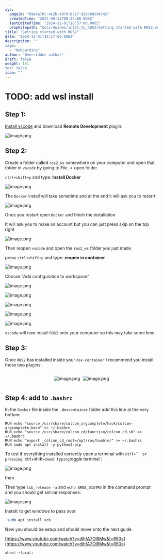 ```yaml
---
sys:
  pageId: "89e0a78c-4e2b-4070-b327-d28cb0694742"
  createdTime: "2024-08-21T00:24:00.000Z"
  lastEditedTime: "2024-11-01T18:57:00.000Z"
  propFilepath: "docs/Guides/intro_to_ROS2/Getting started with ROS2.md"
title: "Getting started with ROS2"
date: "2024-11-01T18:57:00.000Z"
description: ""
tags:
  - "Onboarding"
author: "Overridden author"
draft: false
weight: 141
toc: false
icon: ""
---
```


# TODO: add wsl install

## Step 1:

[Install vscode](https://code.visualstudio.com/download) and download **Remote Development** plugin:

![image.png](https://prod-files-secure.s3.us-west-2.amazonaws.com/d518164a-d88e-44d1-a4ee-3adb3bd8bce0/efb52993-1881-4a40-b95e-6f020334f022/image.png?X-Amz-Algorithm=AWS4-HMAC-SHA256&X-Amz-Content-Sha256=UNSIGNED-PAYLOAD&X-Amz-Credential=ASIAZI2LB4662DUXB4KO%2F20250312%2Fus-west-2%2Fs3%2Faws4_request&X-Amz-Date=20250312T121421Z&X-Amz-Expires=3600&X-Amz-Security-Token=IQoJb3JpZ2luX2VjEHQaCXVzLXdlc3QtMiJHMEUCIHQVGiBUwjfg5v5Dkd4evVA34H91FJ9P5cZ9hun0B9YlAiEAkSvuGrFExs7ebAjRQdAYOjj4ZKTVSvhaElCxd5T8fHoqiAQIvP%2F%2F%2F%2F%2F%2F%2F%2F%2F%2FARAAGgw2Mzc0MjMxODM4MDUiDC5HkNxHJJ9%2BNalHASrcAxevpLbLIR%2BpxlBkBWeg6A%2FXPlr%2B%2B0zLZOmcU0GovfwNck0vlXKB5DfERTpNkgeYSpsu%2Fl34qAKewzX9f3uIvwzYdU9tpcu78aWtIHB%2BLmD66xzaOPwuHCWmfBkBcLgtVub2M3Zh3d3J2Q15GbcGO69q5VXXJYrL1Feqij60bufINkNnxfqtxWC7zUcvntQtW46S7UpCkgq8ispqoHO9WLUdDGh6eQzF1dKprpvjpC%2BiXoi6BWUpmcA4G3XxmGPWiThyIV17yozK2iwRYsue0t69Mp%2BoS9Ni0mk42Mnh6xdeiujHxTnqqoS7aghoAos%2FRp5AoxiYkG3bhNUR%2BYlaYQ%2B%2F8O881mr%2BpFLdHk9duYWda5%2FoIyBuIrOnwfvNi%2BwPCPORu0tccuP2N1moA1%2FpAY37ekNjGeeFtE6Wf0JAHcDKLt8RAuYQe0IGKJ3pQ39T8Iam8sL3NMw2tTUguu5hf9HJB7IXCLxScLtMszlr3lEsQxUV%2BbUGg%2BvGfuya1EmQwqcq7SrcivxEvsxfflcXG%2F8MRI75Rb%2B%2FZErrpVOrgjB8bD603ECWBEPlTMAN004m1Twf3XmtGZUhrYQOWuHG63zcRb%2FJ9YkuMsOxpT1DFJr%2FqqDSP3BasbmI0zJdMJ3dxb4GOqUBflbOvBCt%2BDJ2TAtCk5ShJGWOl5rcJpSnzvqkH6Z3krcK%2Fye10Kdg%2FfeUdBrSoqfQRUj6xax7iEaQwtLiKLtSkXRyBzO5Erpv1YS7f5DlAicqU1ZjbVoB6%2Br3rc4I3x4XUbtR%2By6GmIkEdb4RSImq9LIn656Hbid9kKk%2F1Tsdohydcp6JCdJNCywg7P3Yw2FuiR0Tqbf4MwXKCotfg8Q3QMohcubA&X-Amz-Signature=964e25a1a109798edc373b49e65373454460c590c8e24836080239b0d361484d&X-Amz-SignedHeaders=host&x-id=GetObject)

## Step 2:

Create a folder called `ros2_ws` somewhere on your computer and open that folder in `vscode` by going to File → open folder 

`ctrl+shift+p` and type: **Install Docker**

![image.png](https://prod-files-secure.s3.us-west-2.amazonaws.com/d518164a-d88e-44d1-a4ee-3adb3bd8bce0/2269dc0e-1cd5-47ff-bceb-c04ad9b2eab0/image.png?X-Amz-Algorithm=AWS4-HMAC-SHA256&X-Amz-Content-Sha256=UNSIGNED-PAYLOAD&X-Amz-Credential=ASIAZI2LB4662DUXB4KO%2F20250312%2Fus-west-2%2Fs3%2Faws4_request&X-Amz-Date=20250312T121421Z&X-Amz-Expires=3600&X-Amz-Security-Token=IQoJb3JpZ2luX2VjEHQaCXVzLXdlc3QtMiJHMEUCIHQVGiBUwjfg5v5Dkd4evVA34H91FJ9P5cZ9hun0B9YlAiEAkSvuGrFExs7ebAjRQdAYOjj4ZKTVSvhaElCxd5T8fHoqiAQIvP%2F%2F%2F%2F%2F%2F%2F%2F%2F%2FARAAGgw2Mzc0MjMxODM4MDUiDC5HkNxHJJ9%2BNalHASrcAxevpLbLIR%2BpxlBkBWeg6A%2FXPlr%2B%2B0zLZOmcU0GovfwNck0vlXKB5DfERTpNkgeYSpsu%2Fl34qAKewzX9f3uIvwzYdU9tpcu78aWtIHB%2BLmD66xzaOPwuHCWmfBkBcLgtVub2M3Zh3d3J2Q15GbcGO69q5VXXJYrL1Feqij60bufINkNnxfqtxWC7zUcvntQtW46S7UpCkgq8ispqoHO9WLUdDGh6eQzF1dKprpvjpC%2BiXoi6BWUpmcA4G3XxmGPWiThyIV17yozK2iwRYsue0t69Mp%2BoS9Ni0mk42Mnh6xdeiujHxTnqqoS7aghoAos%2FRp5AoxiYkG3bhNUR%2BYlaYQ%2B%2F8O881mr%2BpFLdHk9duYWda5%2FoIyBuIrOnwfvNi%2BwPCPORu0tccuP2N1moA1%2FpAY37ekNjGeeFtE6Wf0JAHcDKLt8RAuYQe0IGKJ3pQ39T8Iam8sL3NMw2tTUguu5hf9HJB7IXCLxScLtMszlr3lEsQxUV%2BbUGg%2BvGfuya1EmQwqcq7SrcivxEvsxfflcXG%2F8MRI75Rb%2B%2FZErrpVOrgjB8bD603ECWBEPlTMAN004m1Twf3XmtGZUhrYQOWuHG63zcRb%2FJ9YkuMsOxpT1DFJr%2FqqDSP3BasbmI0zJdMJ3dxb4GOqUBflbOvBCt%2BDJ2TAtCk5ShJGWOl5rcJpSnzvqkH6Z3krcK%2Fye10Kdg%2FfeUdBrSoqfQRUj6xax7iEaQwtLiKLtSkXRyBzO5Erpv1YS7f5DlAicqU1ZjbVoB6%2Br3rc4I3x4XUbtR%2By6GmIkEdb4RSImq9LIn656Hbid9kKk%2F1Tsdohydcp6JCdJNCywg7P3Yw2FuiR0Tqbf4MwXKCotfg8Q3QMohcubA&X-Amz-Signature=dc9d02e06079c1198d9508f3d3a9b0c9478eab5d7570792fa9f1ec6c6bbcae02&X-Amz-SignedHeaders=host&x-id=GetObject)

The `Docker` install will take sometime and at the end it will ask you to restart

![image.png](https://prod-files-secure.s3.us-west-2.amazonaws.com/d518164a-d88e-44d1-a4ee-3adb3bd8bce0/ed233f78-be33-4b1f-b89c-9c346c0e961e/image.png?X-Amz-Algorithm=AWS4-HMAC-SHA256&X-Amz-Content-Sha256=UNSIGNED-PAYLOAD&X-Amz-Credential=ASIAZI2LB4662DUXB4KO%2F20250312%2Fus-west-2%2Fs3%2Faws4_request&X-Amz-Date=20250312T121421Z&X-Amz-Expires=3600&X-Amz-Security-Token=IQoJb3JpZ2luX2VjEHQaCXVzLXdlc3QtMiJHMEUCIHQVGiBUwjfg5v5Dkd4evVA34H91FJ9P5cZ9hun0B9YlAiEAkSvuGrFExs7ebAjRQdAYOjj4ZKTVSvhaElCxd5T8fHoqiAQIvP%2F%2F%2F%2F%2F%2F%2F%2F%2F%2FARAAGgw2Mzc0MjMxODM4MDUiDC5HkNxHJJ9%2BNalHASrcAxevpLbLIR%2BpxlBkBWeg6A%2FXPlr%2B%2B0zLZOmcU0GovfwNck0vlXKB5DfERTpNkgeYSpsu%2Fl34qAKewzX9f3uIvwzYdU9tpcu78aWtIHB%2BLmD66xzaOPwuHCWmfBkBcLgtVub2M3Zh3d3J2Q15GbcGO69q5VXXJYrL1Feqij60bufINkNnxfqtxWC7zUcvntQtW46S7UpCkgq8ispqoHO9WLUdDGh6eQzF1dKprpvjpC%2BiXoi6BWUpmcA4G3XxmGPWiThyIV17yozK2iwRYsue0t69Mp%2BoS9Ni0mk42Mnh6xdeiujHxTnqqoS7aghoAos%2FRp5AoxiYkG3bhNUR%2BYlaYQ%2B%2F8O881mr%2BpFLdHk9duYWda5%2FoIyBuIrOnwfvNi%2BwPCPORu0tccuP2N1moA1%2FpAY37ekNjGeeFtE6Wf0JAHcDKLt8RAuYQe0IGKJ3pQ39T8Iam8sL3NMw2tTUguu5hf9HJB7IXCLxScLtMszlr3lEsQxUV%2BbUGg%2BvGfuya1EmQwqcq7SrcivxEvsxfflcXG%2F8MRI75Rb%2B%2FZErrpVOrgjB8bD603ECWBEPlTMAN004m1Twf3XmtGZUhrYQOWuHG63zcRb%2FJ9YkuMsOxpT1DFJr%2FqqDSP3BasbmI0zJdMJ3dxb4GOqUBflbOvBCt%2BDJ2TAtCk5ShJGWOl5rcJpSnzvqkH6Z3krcK%2Fye10Kdg%2FfeUdBrSoqfQRUj6xax7iEaQwtLiKLtSkXRyBzO5Erpv1YS7f5DlAicqU1ZjbVoB6%2Br3rc4I3x4XUbtR%2By6GmIkEdb4RSImq9LIn656Hbid9kKk%2F1Tsdohydcp6JCdJNCywg7P3Yw2FuiR0Tqbf4MwXKCotfg8Q3QMohcubA&X-Amz-Signature=464ce008d0ecad087f27d9338def33a2bb14487d2e41eec3b0f5000990fb2eef&X-Amz-SignedHeaders=host&x-id=GetObject)

Once you restart open `Docker` and finish the installation

It will ask you to make an account but you can just press skip on the top right

![image.png](https://prod-files-secure.s3.us-west-2.amazonaws.com/d518164a-d88e-44d1-a4ee-3adb3bd8bce0/21010ad9-1659-4fd9-9f59-9932a09b2a3d/image.png?X-Amz-Algorithm=AWS4-HMAC-SHA256&X-Amz-Content-Sha256=UNSIGNED-PAYLOAD&X-Amz-Credential=ASIAZI2LB4662DUXB4KO%2F20250312%2Fus-west-2%2Fs3%2Faws4_request&X-Amz-Date=20250312T121421Z&X-Amz-Expires=3600&X-Amz-Security-Token=IQoJb3JpZ2luX2VjEHQaCXVzLXdlc3QtMiJHMEUCIHQVGiBUwjfg5v5Dkd4evVA34H91FJ9P5cZ9hun0B9YlAiEAkSvuGrFExs7ebAjRQdAYOjj4ZKTVSvhaElCxd5T8fHoqiAQIvP%2F%2F%2F%2F%2F%2F%2F%2F%2F%2FARAAGgw2Mzc0MjMxODM4MDUiDC5HkNxHJJ9%2BNalHASrcAxevpLbLIR%2BpxlBkBWeg6A%2FXPlr%2B%2B0zLZOmcU0GovfwNck0vlXKB5DfERTpNkgeYSpsu%2Fl34qAKewzX9f3uIvwzYdU9tpcu78aWtIHB%2BLmD66xzaOPwuHCWmfBkBcLgtVub2M3Zh3d3J2Q15GbcGO69q5VXXJYrL1Feqij60bufINkNnxfqtxWC7zUcvntQtW46S7UpCkgq8ispqoHO9WLUdDGh6eQzF1dKprpvjpC%2BiXoi6BWUpmcA4G3XxmGPWiThyIV17yozK2iwRYsue0t69Mp%2BoS9Ni0mk42Mnh6xdeiujHxTnqqoS7aghoAos%2FRp5AoxiYkG3bhNUR%2BYlaYQ%2B%2F8O881mr%2BpFLdHk9duYWda5%2FoIyBuIrOnwfvNi%2BwPCPORu0tccuP2N1moA1%2FpAY37ekNjGeeFtE6Wf0JAHcDKLt8RAuYQe0IGKJ3pQ39T8Iam8sL3NMw2tTUguu5hf9HJB7IXCLxScLtMszlr3lEsQxUV%2BbUGg%2BvGfuya1EmQwqcq7SrcivxEvsxfflcXG%2F8MRI75Rb%2B%2FZErrpVOrgjB8bD603ECWBEPlTMAN004m1Twf3XmtGZUhrYQOWuHG63zcRb%2FJ9YkuMsOxpT1DFJr%2FqqDSP3BasbmI0zJdMJ3dxb4GOqUBflbOvBCt%2BDJ2TAtCk5ShJGWOl5rcJpSnzvqkH6Z3krcK%2Fye10Kdg%2FfeUdBrSoqfQRUj6xax7iEaQwtLiKLtSkXRyBzO5Erpv1YS7f5DlAicqU1ZjbVoB6%2Br3rc4I3x4XUbtR%2By6GmIkEdb4RSImq9LIn656Hbid9kKk%2F1Tsdohydcp6JCdJNCywg7P3Yw2FuiR0Tqbf4MwXKCotfg8Q3QMohcubA&X-Amz-Signature=84eeefa61abf1889d5e57bf5ee7d8576cb8878f101e90e0a7e0715cde59cc1ee&X-Amz-SignedHeaders=host&x-id=GetObject)

Then reopen `vscode` and open the `ros2_ws` folder you just made

press `ctrl+shift+p` and type: **reopen in container**

![image.png](https://prod-files-secure.s3.us-west-2.amazonaws.com/d518164a-d88e-44d1-a4ee-3adb3bd8bce0/4e93b8c2-41ad-488c-8095-c74205196118/image.png?X-Amz-Algorithm=AWS4-HMAC-SHA256&X-Amz-Content-Sha256=UNSIGNED-PAYLOAD&X-Amz-Credential=ASIAZI2LB4662DUXB4KO%2F20250312%2Fus-west-2%2Fs3%2Faws4_request&X-Amz-Date=20250312T121421Z&X-Amz-Expires=3600&X-Amz-Security-Token=IQoJb3JpZ2luX2VjEHQaCXVzLXdlc3QtMiJHMEUCIHQVGiBUwjfg5v5Dkd4evVA34H91FJ9P5cZ9hun0B9YlAiEAkSvuGrFExs7ebAjRQdAYOjj4ZKTVSvhaElCxd5T8fHoqiAQIvP%2F%2F%2F%2F%2F%2F%2F%2F%2F%2FARAAGgw2Mzc0MjMxODM4MDUiDC5HkNxHJJ9%2BNalHASrcAxevpLbLIR%2BpxlBkBWeg6A%2FXPlr%2B%2B0zLZOmcU0GovfwNck0vlXKB5DfERTpNkgeYSpsu%2Fl34qAKewzX9f3uIvwzYdU9tpcu78aWtIHB%2BLmD66xzaOPwuHCWmfBkBcLgtVub2M3Zh3d3J2Q15GbcGO69q5VXXJYrL1Feqij60bufINkNnxfqtxWC7zUcvntQtW46S7UpCkgq8ispqoHO9WLUdDGh6eQzF1dKprpvjpC%2BiXoi6BWUpmcA4G3XxmGPWiThyIV17yozK2iwRYsue0t69Mp%2BoS9Ni0mk42Mnh6xdeiujHxTnqqoS7aghoAos%2FRp5AoxiYkG3bhNUR%2BYlaYQ%2B%2F8O881mr%2BpFLdHk9duYWda5%2FoIyBuIrOnwfvNi%2BwPCPORu0tccuP2N1moA1%2FpAY37ekNjGeeFtE6Wf0JAHcDKLt8RAuYQe0IGKJ3pQ39T8Iam8sL3NMw2tTUguu5hf9HJB7IXCLxScLtMszlr3lEsQxUV%2BbUGg%2BvGfuya1EmQwqcq7SrcivxEvsxfflcXG%2F8MRI75Rb%2B%2FZErrpVOrgjB8bD603ECWBEPlTMAN004m1Twf3XmtGZUhrYQOWuHG63zcRb%2FJ9YkuMsOxpT1DFJr%2FqqDSP3BasbmI0zJdMJ3dxb4GOqUBflbOvBCt%2BDJ2TAtCk5ShJGWOl5rcJpSnzvqkH6Z3krcK%2Fye10Kdg%2FfeUdBrSoqfQRUj6xax7iEaQwtLiKLtSkXRyBzO5Erpv1YS7f5DlAicqU1ZjbVoB6%2Br3rc4I3x4XUbtR%2By6GmIkEdb4RSImq9LIn656Hbid9kKk%2F1Tsdohydcp6JCdJNCywg7P3Yw2FuiR0Tqbf4MwXKCotfg8Q3QMohcubA&X-Amz-Signature=b7df3be1a28b315df18d9c3d393c0a8848b00148f5449eab3fa81fbdcf9218fa&X-Amz-SignedHeaders=host&x-id=GetObject)

Choose “Add configuration to workspace”

![image.png](https://prod-files-secure.s3.us-west-2.amazonaws.com/d518164a-d88e-44d1-a4ee-3adb3bd8bce0/9560b282-5060-4989-ba37-97e7b2c22476/image.png?X-Amz-Algorithm=AWS4-HMAC-SHA256&X-Amz-Content-Sha256=UNSIGNED-PAYLOAD&X-Amz-Credential=ASIAZI2LB4662DUXB4KO%2F20250312%2Fus-west-2%2Fs3%2Faws4_request&X-Amz-Date=20250312T121421Z&X-Amz-Expires=3600&X-Amz-Security-Token=IQoJb3JpZ2luX2VjEHQaCXVzLXdlc3QtMiJHMEUCIHQVGiBUwjfg5v5Dkd4evVA34H91FJ9P5cZ9hun0B9YlAiEAkSvuGrFExs7ebAjRQdAYOjj4ZKTVSvhaElCxd5T8fHoqiAQIvP%2F%2F%2F%2F%2F%2F%2F%2F%2F%2FARAAGgw2Mzc0MjMxODM4MDUiDC5HkNxHJJ9%2BNalHASrcAxevpLbLIR%2BpxlBkBWeg6A%2FXPlr%2B%2B0zLZOmcU0GovfwNck0vlXKB5DfERTpNkgeYSpsu%2Fl34qAKewzX9f3uIvwzYdU9tpcu78aWtIHB%2BLmD66xzaOPwuHCWmfBkBcLgtVub2M3Zh3d3J2Q15GbcGO69q5VXXJYrL1Feqij60bufINkNnxfqtxWC7zUcvntQtW46S7UpCkgq8ispqoHO9WLUdDGh6eQzF1dKprpvjpC%2BiXoi6BWUpmcA4G3XxmGPWiThyIV17yozK2iwRYsue0t69Mp%2BoS9Ni0mk42Mnh6xdeiujHxTnqqoS7aghoAos%2FRp5AoxiYkG3bhNUR%2BYlaYQ%2B%2F8O881mr%2BpFLdHk9duYWda5%2FoIyBuIrOnwfvNi%2BwPCPORu0tccuP2N1moA1%2FpAY37ekNjGeeFtE6Wf0JAHcDKLt8RAuYQe0IGKJ3pQ39T8Iam8sL3NMw2tTUguu5hf9HJB7IXCLxScLtMszlr3lEsQxUV%2BbUGg%2BvGfuya1EmQwqcq7SrcivxEvsxfflcXG%2F8MRI75Rb%2B%2FZErrpVOrgjB8bD603ECWBEPlTMAN004m1Twf3XmtGZUhrYQOWuHG63zcRb%2FJ9YkuMsOxpT1DFJr%2FqqDSP3BasbmI0zJdMJ3dxb4GOqUBflbOvBCt%2BDJ2TAtCk5ShJGWOl5rcJpSnzvqkH6Z3krcK%2Fye10Kdg%2FfeUdBrSoqfQRUj6xax7iEaQwtLiKLtSkXRyBzO5Erpv1YS7f5DlAicqU1ZjbVoB6%2Br3rc4I3x4XUbtR%2By6GmIkEdb4RSImq9LIn656Hbid9kKk%2F1Tsdohydcp6JCdJNCywg7P3Yw2FuiR0Tqbf4MwXKCotfg8Q3QMohcubA&X-Amz-Signature=db226b2aede51ae89c65369bef82834ca0084c67187c71f563a3997f537fa7f6&X-Amz-SignedHeaders=host&x-id=GetObject)

![image.png](https://prod-files-secure.s3.us-west-2.amazonaws.com/d518164a-d88e-44d1-a4ee-3adb3bd8bce0/2ee63f81-886b-48e8-a553-dc6e5eac99e4/image.png?X-Amz-Algorithm=AWS4-HMAC-SHA256&X-Amz-Content-Sha256=UNSIGNED-PAYLOAD&X-Amz-Credential=ASIAZI2LB4662DUXB4KO%2F20250312%2Fus-west-2%2Fs3%2Faws4_request&X-Amz-Date=20250312T121421Z&X-Amz-Expires=3600&X-Amz-Security-Token=IQoJb3JpZ2luX2VjEHQaCXVzLXdlc3QtMiJHMEUCIHQVGiBUwjfg5v5Dkd4evVA34H91FJ9P5cZ9hun0B9YlAiEAkSvuGrFExs7ebAjRQdAYOjj4ZKTVSvhaElCxd5T8fHoqiAQIvP%2F%2F%2F%2F%2F%2F%2F%2F%2F%2FARAAGgw2Mzc0MjMxODM4MDUiDC5HkNxHJJ9%2BNalHASrcAxevpLbLIR%2BpxlBkBWeg6A%2FXPlr%2B%2B0zLZOmcU0GovfwNck0vlXKB5DfERTpNkgeYSpsu%2Fl34qAKewzX9f3uIvwzYdU9tpcu78aWtIHB%2BLmD66xzaOPwuHCWmfBkBcLgtVub2M3Zh3d3J2Q15GbcGO69q5VXXJYrL1Feqij60bufINkNnxfqtxWC7zUcvntQtW46S7UpCkgq8ispqoHO9WLUdDGh6eQzF1dKprpvjpC%2BiXoi6BWUpmcA4G3XxmGPWiThyIV17yozK2iwRYsue0t69Mp%2BoS9Ni0mk42Mnh6xdeiujHxTnqqoS7aghoAos%2FRp5AoxiYkG3bhNUR%2BYlaYQ%2B%2F8O881mr%2BpFLdHk9duYWda5%2FoIyBuIrOnwfvNi%2BwPCPORu0tccuP2N1moA1%2FpAY37ekNjGeeFtE6Wf0JAHcDKLt8RAuYQe0IGKJ3pQ39T8Iam8sL3NMw2tTUguu5hf9HJB7IXCLxScLtMszlr3lEsQxUV%2BbUGg%2BvGfuya1EmQwqcq7SrcivxEvsxfflcXG%2F8MRI75Rb%2B%2FZErrpVOrgjB8bD603ECWBEPlTMAN004m1Twf3XmtGZUhrYQOWuHG63zcRb%2FJ9YkuMsOxpT1DFJr%2FqqDSP3BasbmI0zJdMJ3dxb4GOqUBflbOvBCt%2BDJ2TAtCk5ShJGWOl5rcJpSnzvqkH6Z3krcK%2Fye10Kdg%2FfeUdBrSoqfQRUj6xax7iEaQwtLiKLtSkXRyBzO5Erpv1YS7f5DlAicqU1ZjbVoB6%2Br3rc4I3x4XUbtR%2By6GmIkEdb4RSImq9LIn656Hbid9kKk%2F1Tsdohydcp6JCdJNCywg7P3Yw2FuiR0Tqbf4MwXKCotfg8Q3QMohcubA&X-Amz-Signature=12c5069674c93b85146c9920d5f9a95bde0ca1908694076009336bbc4cce2d47&X-Amz-SignedHeaders=host&x-id=GetObject)

![image.png](https://prod-files-secure.s3.us-west-2.amazonaws.com/d518164a-d88e-44d1-a4ee-3adb3bd8bce0/ae1580b2-b048-407e-aed9-b584224a7a04/image.png?X-Amz-Algorithm=AWS4-HMAC-SHA256&X-Amz-Content-Sha256=UNSIGNED-PAYLOAD&X-Amz-Credential=ASIAZI2LB4662DUXB4KO%2F20250312%2Fus-west-2%2Fs3%2Faws4_request&X-Amz-Date=20250312T121421Z&X-Amz-Expires=3600&X-Amz-Security-Token=IQoJb3JpZ2luX2VjEHQaCXVzLXdlc3QtMiJHMEUCIHQVGiBUwjfg5v5Dkd4evVA34H91FJ9P5cZ9hun0B9YlAiEAkSvuGrFExs7ebAjRQdAYOjj4ZKTVSvhaElCxd5T8fHoqiAQIvP%2F%2F%2F%2F%2F%2F%2F%2F%2F%2FARAAGgw2Mzc0MjMxODM4MDUiDC5HkNxHJJ9%2BNalHASrcAxevpLbLIR%2BpxlBkBWeg6A%2FXPlr%2B%2B0zLZOmcU0GovfwNck0vlXKB5DfERTpNkgeYSpsu%2Fl34qAKewzX9f3uIvwzYdU9tpcu78aWtIHB%2BLmD66xzaOPwuHCWmfBkBcLgtVub2M3Zh3d3J2Q15GbcGO69q5VXXJYrL1Feqij60bufINkNnxfqtxWC7zUcvntQtW46S7UpCkgq8ispqoHO9WLUdDGh6eQzF1dKprpvjpC%2BiXoi6BWUpmcA4G3XxmGPWiThyIV17yozK2iwRYsue0t69Mp%2BoS9Ni0mk42Mnh6xdeiujHxTnqqoS7aghoAos%2FRp5AoxiYkG3bhNUR%2BYlaYQ%2B%2F8O881mr%2BpFLdHk9duYWda5%2FoIyBuIrOnwfvNi%2BwPCPORu0tccuP2N1moA1%2FpAY37ekNjGeeFtE6Wf0JAHcDKLt8RAuYQe0IGKJ3pQ39T8Iam8sL3NMw2tTUguu5hf9HJB7IXCLxScLtMszlr3lEsQxUV%2BbUGg%2BvGfuya1EmQwqcq7SrcivxEvsxfflcXG%2F8MRI75Rb%2B%2FZErrpVOrgjB8bD603ECWBEPlTMAN004m1Twf3XmtGZUhrYQOWuHG63zcRb%2FJ9YkuMsOxpT1DFJr%2FqqDSP3BasbmI0zJdMJ3dxb4GOqUBflbOvBCt%2BDJ2TAtCk5ShJGWOl5rcJpSnzvqkH6Z3krcK%2Fye10Kdg%2FfeUdBrSoqfQRUj6xax7iEaQwtLiKLtSkXRyBzO5Erpv1YS7f5DlAicqU1ZjbVoB6%2Br3rc4I3x4XUbtR%2By6GmIkEdb4RSImq9LIn656Hbid9kKk%2F1Tsdohydcp6JCdJNCywg7P3Yw2FuiR0Tqbf4MwXKCotfg8Q3QMohcubA&X-Amz-Signature=797083c03b62e94dfc062c4861bc31af456160b1594bd17a384f3995fbc6c8db&X-Amz-SignedHeaders=host&x-id=GetObject)

![image.png](https://prod-files-secure.s3.us-west-2.amazonaws.com/d518164a-d88e-44d1-a4ee-3adb3bd8bce0/53255b28-f75e-430f-b9e3-c0ac8577e42b/image.png?X-Amz-Algorithm=AWS4-HMAC-SHA256&X-Amz-Content-Sha256=UNSIGNED-PAYLOAD&X-Amz-Credential=ASIAZI2LB4662DUXB4KO%2F20250312%2Fus-west-2%2Fs3%2Faws4_request&X-Amz-Date=20250312T121421Z&X-Amz-Expires=3600&X-Amz-Security-Token=IQoJb3JpZ2luX2VjEHQaCXVzLXdlc3QtMiJHMEUCIHQVGiBUwjfg5v5Dkd4evVA34H91FJ9P5cZ9hun0B9YlAiEAkSvuGrFExs7ebAjRQdAYOjj4ZKTVSvhaElCxd5T8fHoqiAQIvP%2F%2F%2F%2F%2F%2F%2F%2F%2F%2FARAAGgw2Mzc0MjMxODM4MDUiDC5HkNxHJJ9%2BNalHASrcAxevpLbLIR%2BpxlBkBWeg6A%2FXPlr%2B%2B0zLZOmcU0GovfwNck0vlXKB5DfERTpNkgeYSpsu%2Fl34qAKewzX9f3uIvwzYdU9tpcu78aWtIHB%2BLmD66xzaOPwuHCWmfBkBcLgtVub2M3Zh3d3J2Q15GbcGO69q5VXXJYrL1Feqij60bufINkNnxfqtxWC7zUcvntQtW46S7UpCkgq8ispqoHO9WLUdDGh6eQzF1dKprpvjpC%2BiXoi6BWUpmcA4G3XxmGPWiThyIV17yozK2iwRYsue0t69Mp%2BoS9Ni0mk42Mnh6xdeiujHxTnqqoS7aghoAos%2FRp5AoxiYkG3bhNUR%2BYlaYQ%2B%2F8O881mr%2BpFLdHk9duYWda5%2FoIyBuIrOnwfvNi%2BwPCPORu0tccuP2N1moA1%2FpAY37ekNjGeeFtE6Wf0JAHcDKLt8RAuYQe0IGKJ3pQ39T8Iam8sL3NMw2tTUguu5hf9HJB7IXCLxScLtMszlr3lEsQxUV%2BbUGg%2BvGfuya1EmQwqcq7SrcivxEvsxfflcXG%2F8MRI75Rb%2B%2FZErrpVOrgjB8bD603ECWBEPlTMAN004m1Twf3XmtGZUhrYQOWuHG63zcRb%2FJ9YkuMsOxpT1DFJr%2FqqDSP3BasbmI0zJdMJ3dxb4GOqUBflbOvBCt%2BDJ2TAtCk5ShJGWOl5rcJpSnzvqkH6Z3krcK%2Fye10Kdg%2FfeUdBrSoqfQRUj6xax7iEaQwtLiKLtSkXRyBzO5Erpv1YS7f5DlAicqU1ZjbVoB6%2Br3rc4I3x4XUbtR%2By6GmIkEdb4RSImq9LIn656Hbid9kKk%2F1Tsdohydcp6JCdJNCywg7P3Yw2FuiR0Tqbf4MwXKCotfg8Q3QMohcubA&X-Amz-Signature=69530aee1e967b833e824cd5799c0a0b15b3fd4b5b785deed7ef14dc16fbf9e0&X-Amz-SignedHeaders=host&x-id=GetObject)

![image.png](https://prod-files-secure.s3.us-west-2.amazonaws.com/d518164a-d88e-44d1-a4ee-3adb3bd8bce0/7c562767-5af9-4ffb-97d1-327bcdf4ee00/image.png?X-Amz-Algorithm=AWS4-HMAC-SHA256&X-Amz-Content-Sha256=UNSIGNED-PAYLOAD&X-Amz-Credential=ASIAZI2LB4662DUXB4KO%2F20250312%2Fus-west-2%2Fs3%2Faws4_request&X-Amz-Date=20250312T121421Z&X-Amz-Expires=3600&X-Amz-Security-Token=IQoJb3JpZ2luX2VjEHQaCXVzLXdlc3QtMiJHMEUCIHQVGiBUwjfg5v5Dkd4evVA34H91FJ9P5cZ9hun0B9YlAiEAkSvuGrFExs7ebAjRQdAYOjj4ZKTVSvhaElCxd5T8fHoqiAQIvP%2F%2F%2F%2F%2F%2F%2F%2F%2F%2FARAAGgw2Mzc0MjMxODM4MDUiDC5HkNxHJJ9%2BNalHASrcAxevpLbLIR%2BpxlBkBWeg6A%2FXPlr%2B%2B0zLZOmcU0GovfwNck0vlXKB5DfERTpNkgeYSpsu%2Fl34qAKewzX9f3uIvwzYdU9tpcu78aWtIHB%2BLmD66xzaOPwuHCWmfBkBcLgtVub2M3Zh3d3J2Q15GbcGO69q5VXXJYrL1Feqij60bufINkNnxfqtxWC7zUcvntQtW46S7UpCkgq8ispqoHO9WLUdDGh6eQzF1dKprpvjpC%2BiXoi6BWUpmcA4G3XxmGPWiThyIV17yozK2iwRYsue0t69Mp%2BoS9Ni0mk42Mnh6xdeiujHxTnqqoS7aghoAos%2FRp5AoxiYkG3bhNUR%2BYlaYQ%2B%2F8O881mr%2BpFLdHk9duYWda5%2FoIyBuIrOnwfvNi%2BwPCPORu0tccuP2N1moA1%2FpAY37ekNjGeeFtE6Wf0JAHcDKLt8RAuYQe0IGKJ3pQ39T8Iam8sL3NMw2tTUguu5hf9HJB7IXCLxScLtMszlr3lEsQxUV%2BbUGg%2BvGfuya1EmQwqcq7SrcivxEvsxfflcXG%2F8MRI75Rb%2B%2FZErrpVOrgjB8bD603ECWBEPlTMAN004m1Twf3XmtGZUhrYQOWuHG63zcRb%2FJ9YkuMsOxpT1DFJr%2FqqDSP3BasbmI0zJdMJ3dxb4GOqUBflbOvBCt%2BDJ2TAtCk5ShJGWOl5rcJpSnzvqkH6Z3krcK%2Fye10Kdg%2FfeUdBrSoqfQRUj6xax7iEaQwtLiKLtSkXRyBzO5Erpv1YS7f5DlAicqU1ZjbVoB6%2Br3rc4I3x4XUbtR%2By6GmIkEdb4RSImq9LIn656Hbid9kKk%2F1Tsdohydcp6JCdJNCywg7P3Yw2FuiR0Tqbf4MwXKCotfg8Q3QMohcubA&X-Amz-Signature=043d97fbb6b259e07404be6b48a6a9ee2a99db6a9bcc3bd480d3ce295da6f3d9&X-Amz-SignedHeaders=host&x-id=GetObject)

`vscode` will now install `ROS2` onto your computer so this may take some time.

## Step 3:

Once `ROS2` has installed inside your `dev-container` I recommend you install these two plugins:

<div style="display: flex;flex-direction: row; column-gap:10px; max-width: 630px;justify-content: center;">
<div>

![image.png](https://prod-files-secure.s3.us-west-2.amazonaws.com/d518164a-d88e-44d1-a4ee-3adb3bd8bce0/3fc3d550-5a54-4ba1-ba6b-faa01cdb7369/image.png?X-Amz-Algorithm=AWS4-HMAC-SHA256&X-Amz-Content-Sha256=UNSIGNED-PAYLOAD&X-Amz-Credential=ASIAZI2LB466T4AMN5DR%2F20250312%2Fus-west-2%2Fs3%2Faws4_request&X-Amz-Date=20250312T121425Z&X-Amz-Expires=3600&X-Amz-Security-Token=IQoJb3JpZ2luX2VjEHQaCXVzLXdlc3QtMiJHMEUCIQDFUMOgGLYn816OfNanuvADLbTNjyKs6JCQqSCifgxkqQIgRFIzjZkCMPq2L8NWRdoP%2BiZoAD4xYmCKKLxmijZdKXgqiAQIvP%2F%2F%2F%2F%2F%2F%2F%2F%2F%2FARAAGgw2Mzc0MjMxODM4MDUiDCak1ykp3vVaf1j6RSrcAxLXA5gaE%2BBcyDp3iAeirzm8HLabuGfibXksS7A5X6xA8ytAOKnoUd1mwJHhxltt1onf3aLCMOvF2oSCCYiF7epDoEZv91IKziGGOKmdXnkU5UgMOZH77NRtPfFJyZD58lRUSAM5C9Ljt9jqIBWtybC1pSa0lL99TIOW1mxHMoxHxzMGBZR9SUFbTq7PU%2BR4CA2MS2ZQ%2ByfmjrWKVsXRBa8R4xECqt6Sm%2FEjLAw93VoDZAUp0IBa%2FoiE%2BmMuGbzigMVwwEvbExFl95DB7GXaUb5Kc%2FO0yKUN1rzhHbArWdE5nIbwGzwNPfMJMCCZ%2B%2B9S2GEo5UGFnDzEgQvaTnmF3evRORxMuai74acCCfg%2BTc7p8VuZ5eBY4iLDXDvo7%2Bz9lveFaN9XwPL4%2FljiY2ohtv8Wdfq1RTsweO4gIvm6mZ7%2B4EwPoLiyfi%2BIZk0h8eKcEwDfD2G3zGniMAgutt4UXW3wIH6w%2FfDcz3mBB16jPX7J%2Bg5gbpVc7gQif2hfRD2cOqy%2BRVOlth1%2FeKUTv0Lz1GZiy%2FkDd5lWHXDy7IXguHyjGTcB9wxp%2FbBqc%2BcZK9tG4SvSJh4S5HY9GDfedPDmgRbet3C2inVj%2FKagNUlsGnCxuBJHxjRdJcvQPCB%2FMILdxb4GOqUBzysW22n2YlScSAqPh0vEh%2BSQ26zkxaVe5HrlZ8CAhb6Zt%2FvqyVM6Sns3WIeLWYpVXIzETophbX9EdvUqd5jBDoIE5fJv9whOxQuEqQ2bSWy3joGf6MHZOlIZW4RhG%2BCMhw8%2FAgpmmnU5LYds3NAnJbZNxwpuHzdkRNqPujiqoVSUz3HoO%2BzpDsrWEhPRWszHXLwzcZ42TSzhqgbnfTgdCwsYu%2F8n&X-Amz-Signature=8180f94167d9ab6d38f6b5a690c13a731b5e2339c2ee7018607342b417bba7a3&X-Amz-SignedHeaders=host&x-id=GetObject)

</div>
<div>

![image.png](https://prod-files-secure.s3.us-west-2.amazonaws.com/d518164a-d88e-44d1-a4ee-3adb3bd8bce0/d994cc66-13c2-4093-a5a3-f84cf4601a82/image.png?X-Amz-Algorithm=AWS4-HMAC-SHA256&X-Amz-Content-Sha256=UNSIGNED-PAYLOAD&X-Amz-Credential=ASIAZI2LB4666TJIN6PL%2F20250312%2Fus-west-2%2Fs3%2Faws4_request&X-Amz-Date=20250312T121425Z&X-Amz-Expires=3600&X-Amz-Security-Token=IQoJb3JpZ2luX2VjEHQaCXVzLXdlc3QtMiJIMEYCIQCHQY1g%2FuIYrFYOuEb8PyGlEXFsIvapZUPWZ5uGJdCNxgIhAPxJl0wExJ9hVyMEfaXaOYW0I9DnSsTkEANVBooHPYpLKogECLz%2F%2F%2F%2F%2F%2F%2F%2F%2F%2FwEQABoMNjM3NDIzMTgzODA1Igzd7KsHiE9kunSEOZoq3AMm8weloluHc%2Bccv4vkFC5t%2BwxLlveqBDfTZcJjRIxod7Y5eI%2FyUMaLwwtnYUWjs%2BpQs9%2FHtcBCR8v5s14hOwgKJro%2Fo5xc3LN08JhmpPb1%2FUHJlT2Lu8OLr0coMqxjyqBGDBIkQLQli%2BqWp1Kf9pX3lOu9IHo62dbqASVrfryISddtcnJOPWqlvS710klmKF1zBIR5OpzJ6Dr5CoxggDj9UX2%2BMoPzSWdbVRkmhHXuodh0wjFoFlxrdvzs8OsB09LSWydfrvBYW%2FZvI%2FP8RzOfJ0c3FKfYKGXOoESl%2Fyzu3%2B5%2FWdI8LHUnVpe8OsNggpM8HOtn1nP%2FYk7CXV%2BFpcCB%2BR3QHiacKPAwQPeQa35CScOtfgHKge2pTOH05cJVNzZecSGloVamT4N12VUGP16Wbmk%2BL2rG9deBmTs6xR%2FLNEJPBPkgTipkgEP8U90QViZD5zflKX4G6Dt59sEBOn0QQsrJA4VZfiD8eLbzGRZEfnoAmxHAIsxzbWZgFaT9BGFjZX4j066%2FF8Dx6X4c5mSu3MOjY7%2FdQERDFAGTaPwzQ%2Flsq1ymJLnMS06eEaV7GKGRzkU%2FK1TUeVx%2BPSpzS%2BBqaXBrOEjOpHqELbxZirbA0TmjNUdbaeD8xgcscTDO3cW%2BBjqkAUMC06iOIS3rsGw0N3jEm7K15dKo5F1HqXsXoOp7k2rj6IBv41ReRXFD5x1hLH7CZKJCUR7QI9LnpPUILPaCSWbNuIjrRJOyVBdH6dGiLx7xLl4csE18JW9PCY9UwiEgh21JA1RelBadpKQGrCX4Wm%2FPdhIz3i8rj9epIX5nQ%2B%2F%2Fghg8SJofBHUE66NO4DMJ19YG7cAqsIc3HdrxXUYCQLB%2BxqgS&X-Amz-Signature=1cdadfcfa6f678597126b1bf03321c35a92ce630a025b0f295da1e2ebfca6da1&X-Amz-SignedHeaders=host&x-id=GetObject)

</div>
</div>

## Step 4: add to `.bashrc`

In the `Docker` file inside the `.devcontainer` folder add this line at the very bottom: 

```docker
RUN echo "source /usr/share/colcon_argcomplete/hook/colcon-argcomplete.bash" >> ~/.bashrc
RUN echo "source /usr/share/colcon_cd/function/colcon_cd.sh" >> ~/.bashrc
RUN echo "export _colcon_cd_root=/opt/ros/humble/" >> ~/.bashrc
RUN sudo apt install -y python3-pip 
```

To test if everything installed correctly open a terminal with `ctrl+`` or pressing `ctrl+shift+p` and typing `toggle terminal`:

![image.png](https://prod-files-secure.s3.us-west-2.amazonaws.com/d518164a-d88e-44d1-a4ee-3adb3bd8bce0/6a4943d8-b04e-4c02-9a58-775f3384d1a5/image.png?X-Amz-Algorithm=AWS4-HMAC-SHA256&X-Amz-Content-Sha256=UNSIGNED-PAYLOAD&X-Amz-Credential=ASIAZI2LB4662DUXB4KO%2F20250312%2Fus-west-2%2Fs3%2Faws4_request&X-Amz-Date=20250312T121421Z&X-Amz-Expires=3600&X-Amz-Security-Token=IQoJb3JpZ2luX2VjEHQaCXVzLXdlc3QtMiJHMEUCIHQVGiBUwjfg5v5Dkd4evVA34H91FJ9P5cZ9hun0B9YlAiEAkSvuGrFExs7ebAjRQdAYOjj4ZKTVSvhaElCxd5T8fHoqiAQIvP%2F%2F%2F%2F%2F%2F%2F%2F%2F%2FARAAGgw2Mzc0MjMxODM4MDUiDC5HkNxHJJ9%2BNalHASrcAxevpLbLIR%2BpxlBkBWeg6A%2FXPlr%2B%2B0zLZOmcU0GovfwNck0vlXKB5DfERTpNkgeYSpsu%2Fl34qAKewzX9f3uIvwzYdU9tpcu78aWtIHB%2BLmD66xzaOPwuHCWmfBkBcLgtVub2M3Zh3d3J2Q15GbcGO69q5VXXJYrL1Feqij60bufINkNnxfqtxWC7zUcvntQtW46S7UpCkgq8ispqoHO9WLUdDGh6eQzF1dKprpvjpC%2BiXoi6BWUpmcA4G3XxmGPWiThyIV17yozK2iwRYsue0t69Mp%2BoS9Ni0mk42Mnh6xdeiujHxTnqqoS7aghoAos%2FRp5AoxiYkG3bhNUR%2BYlaYQ%2B%2F8O881mr%2BpFLdHk9duYWda5%2FoIyBuIrOnwfvNi%2BwPCPORu0tccuP2N1moA1%2FpAY37ekNjGeeFtE6Wf0JAHcDKLt8RAuYQe0IGKJ3pQ39T8Iam8sL3NMw2tTUguu5hf9HJB7IXCLxScLtMszlr3lEsQxUV%2BbUGg%2BvGfuya1EmQwqcq7SrcivxEvsxfflcXG%2F8MRI75Rb%2B%2FZErrpVOrgjB8bD603ECWBEPlTMAN004m1Twf3XmtGZUhrYQOWuHG63zcRb%2FJ9YkuMsOxpT1DFJr%2FqqDSP3BasbmI0zJdMJ3dxb4GOqUBflbOvBCt%2BDJ2TAtCk5ShJGWOl5rcJpSnzvqkH6Z3krcK%2Fye10Kdg%2FfeUdBrSoqfQRUj6xax7iEaQwtLiKLtSkXRyBzO5Erpv1YS7f5DlAicqU1ZjbVoB6%2Br3rc4I3x4XUbtR%2By6GmIkEdb4RSImq9LIn656Hbid9kKk%2F1Tsdohydcp6JCdJNCywg7P3Yw2FuiR0Tqbf4MwXKCotfg8Q3QMohcubA&X-Amz-Signature=a06e912cdeb5c758a51683a2f85d9d5e8a858cc5f9589749e8cbb54a45117374&X-Amz-SignedHeaders=host&x-id=GetObject)

then 

Then type `lsb_release -a` and `echo $ROS_DISTRO` in the command prompt and you should get similar responses:

![image.png](https://prod-files-secure.s3.us-west-2.amazonaws.com/d518164a-d88e-44d1-a4ee-3adb3bd8bce0/3e635dec-a805-4e85-8b9e-d000e5b71a4e/image.png?X-Amz-Algorithm=AWS4-HMAC-SHA256&X-Amz-Content-Sha256=UNSIGNED-PAYLOAD&X-Amz-Credential=ASIAZI2LB4662DUXB4KO%2F20250312%2Fus-west-2%2Fs3%2Faws4_request&X-Amz-Date=20250312T121421Z&X-Amz-Expires=3600&X-Amz-Security-Token=IQoJb3JpZ2luX2VjEHQaCXVzLXdlc3QtMiJHMEUCIHQVGiBUwjfg5v5Dkd4evVA34H91FJ9P5cZ9hun0B9YlAiEAkSvuGrFExs7ebAjRQdAYOjj4ZKTVSvhaElCxd5T8fHoqiAQIvP%2F%2F%2F%2F%2F%2F%2F%2F%2F%2FARAAGgw2Mzc0MjMxODM4MDUiDC5HkNxHJJ9%2BNalHASrcAxevpLbLIR%2BpxlBkBWeg6A%2FXPlr%2B%2B0zLZOmcU0GovfwNck0vlXKB5DfERTpNkgeYSpsu%2Fl34qAKewzX9f3uIvwzYdU9tpcu78aWtIHB%2BLmD66xzaOPwuHCWmfBkBcLgtVub2M3Zh3d3J2Q15GbcGO69q5VXXJYrL1Feqij60bufINkNnxfqtxWC7zUcvntQtW46S7UpCkgq8ispqoHO9WLUdDGh6eQzF1dKprpvjpC%2BiXoi6BWUpmcA4G3XxmGPWiThyIV17yozK2iwRYsue0t69Mp%2BoS9Ni0mk42Mnh6xdeiujHxTnqqoS7aghoAos%2FRp5AoxiYkG3bhNUR%2BYlaYQ%2B%2F8O881mr%2BpFLdHk9duYWda5%2FoIyBuIrOnwfvNi%2BwPCPORu0tccuP2N1moA1%2FpAY37ekNjGeeFtE6Wf0JAHcDKLt8RAuYQe0IGKJ3pQ39T8Iam8sL3NMw2tTUguu5hf9HJB7IXCLxScLtMszlr3lEsQxUV%2BbUGg%2BvGfuya1EmQwqcq7SrcivxEvsxfflcXG%2F8MRI75Rb%2B%2FZErrpVOrgjB8bD603ECWBEPlTMAN004m1Twf3XmtGZUhrYQOWuHG63zcRb%2FJ9YkuMsOxpT1DFJr%2FqqDSP3BasbmI0zJdMJ3dxb4GOqUBflbOvBCt%2BDJ2TAtCk5ShJGWOl5rcJpSnzvqkH6Z3krcK%2Fye10Kdg%2FfeUdBrSoqfQRUj6xax7iEaQwtLiKLtSkXRyBzO5Erpv1YS7f5DlAicqU1ZjbVoB6%2Br3rc4I3x4XUbtR%2By6GmIkEdb4RSImq9LIn656Hbid9kKk%2F1Tsdohydcp6JCdJNCywg7P3Yw2FuiR0Tqbf4MwXKCotfg8Q3QMohcubA&X-Amz-Signature=d48b519cbb60caffde2fa5c18c89742b768a0497167bdc68c007630b07d365f5&X-Amz-SignedHeaders=host&x-id=GetObject)

Install:  to get windows to pass over

```bash
 sudo apt install xcb
```

Now you should be setup and should move onto the next guide 

[https://www.youtube.com/watch?v=dihfA7Ol6Mw&t=650s](https://www.youtube.com/watch?v=dihfA7Ol6Mw&t=650s)

```python
xhost +local:
```

